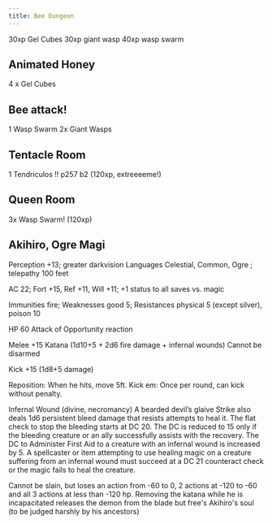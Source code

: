 ```yaml
---
title: Bee Dungeon
---
```


30xp Gel Cubes
30xp giant wasp
40xp wasp swarm

## Animated Honey
4 x Gel Cubes

## Bee attack!
1 Wasp Swarm
2x Giant Wasps

## Tentacle Room
1 Tendriculos !! p257 b2 (120xp, extreeeeme!)

## Queen Room
3x Wasp Swarm! (120xp)

## Akihiro, Ogre Magi
Perception +13; greater darkvision
Languages Celestial, Common, Ogre ; telepathy 100 feet

AC 22; Fort +15, Ref +11, Will +11; +1 status to all saves vs. magic

Immunities fire; Weaknesses good 5; Resistances
physical 5 (except silver), poison 10

HP 60
Attack of Opportunity reaction

Melee +15 Katana (1d10+5 + 2d6 fire damage + infernal wounds) Cannot be disarmed

Kick +15 (1d8+5 damage)

Reposition: When he hits, move 5ft.
Kick em: Once per round, can kick without penalty.

Infernal Wound (divine, necromancy) A bearded devil’s glaive Strike also deals 1d6 persistent bleed damage that resists attempts to heal it. The flat check to stop the bleeding starts at DC 20. The DC is reduced to 15 only if the bleeding creature or an ally successfully assists with the recovery. The DC to Administer First Aid to a creature with an infernal wound is increased by 5. A spellcaster or item attempting to use healing magic on a creature suffering from an infernal wound must succeed at a DC 21 counteract check or the magic fails to heal the creature.

Cannot be slain, but loses an action from -60 to 0, 2 actions at -120 to -60 and all 3 actions at less than -120 hp. Removing the katana while he is incapacitated releases the demon from the blade but free's Akihiro's soul (to be judged harshly by his ancestors)

